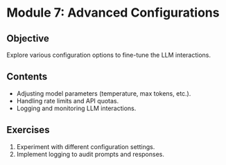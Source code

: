 # Module 7: Advanced Configurations

## Objective
Explore various configuration options to fine-tune the LLM interactions.

## Contents
- Adjusting model parameters (temperature, max tokens, etc.).
- Handling rate limits and API quotas.
- Logging and monitoring LLM interactions.

## Exercises
1. Experiment with different configuration settings.
2. Implement logging to audit prompts and responses.
